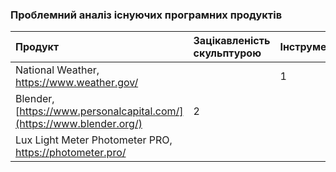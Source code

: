 ### Проблемний аналіз існуючих програмних продуктів
|Продукт|Зацікавленість скульптурою|Інструмент|Температура середовища|Тип ліцензії|Примітка|
|:-     |:-                    |:-        |:-                  |:-          |:-      |
|National Weather, https://www.weather.gov/||1||FreeWare||
|Blender, [https://www.personalcapital.com/](https://www.blender.org/)|2|||FreeWare||
|Lux Light Meter Photometer PRO, https://photometer.pro/|||3|FreeWare||
